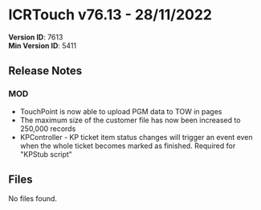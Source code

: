 # ICRTouch v76.13 - 28/11/2022

__Version ID__: 7613
<br>__Min Version ID__: 5411

## Release Notes
### MOD
- TouchPoint is now able to upload PGM data to TOW in pages
- The maximum size of the customer file has now been increased to 250,000 records
- KPController - KP ticket item status changes will trigger an event even when the whole ticket becomes marked as finished. Required for "KPStub script"

## Files
No files found.

